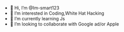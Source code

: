- 👋 Hi, I’m @Im-smart123
- 👀 I’m interested in Coding,White Hat Hacking
- 🌱 I’m currently learning Js
- 💞️ I’m looking to collaborate with Google ad/or Apple

<!---
Im-smart123/Im-smart123 is a ✨ special ✨ repository because its `README.md` (this file) appears on your GitHub profile.
You can click the Preview link to take a look at your changes.
--->
